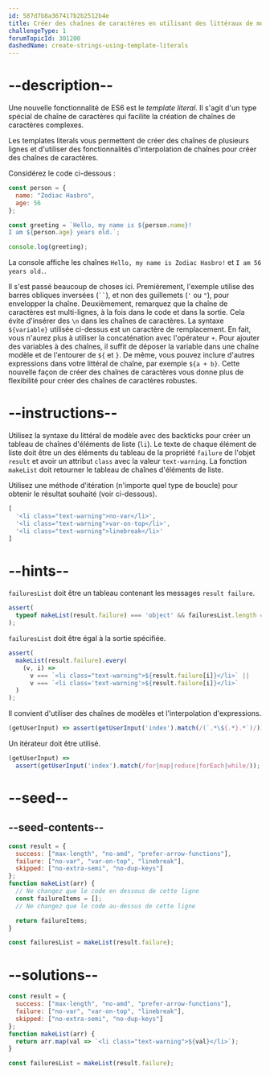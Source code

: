 ```yaml
---
id: 587d7b8a367417b2b2512b4e
title: Créer des chaînes de caractères en utilisant des littéraux de modèle (Template literal)
challengeType: 1
forumTopicId: 301200
dashedName: create-strings-using-template-literals
---
```


# --description--

Une nouvelle fonctionnalité de ES6 est le <dfn>template literal</dfn>. Il s'agit d'un type spécial de chaîne de caractères qui facilite la création de chaînes de caractères complexes.

Les templates literals vous permettent de créer des chaînes de plusieurs lignes et d'utiliser des fonctionnalités d'interpolation de chaînes pour créer des chaînes de caractères.

Considérez le code ci-dessous :

```js
const person = {
  name: "Zodiac Hasbro",
  age: 56
};

const greeting = `Hello, my name is ${person.name}!
I am ${person.age} years old.`;

console.log(greeting);
```

La console affiche les chaînes `Hello, my name is Zodiac Hasbro!` et `I am 56 years old.`.

Il s'est passé beaucoup de choses ici. Premièrement, l'exemple utilise des barres obliques inversées (` `` `), et non des guillemets (`'` ou `"`), pour envelopper la chaîne. Deuxièmement, remarquez que la chaîne de caractères est multi-lignes, à la fois dans le code et dans la sortie. Cela évite d'insérer des `\n` dans les chaînes de caractères. La syntaxe `${variable}` utilisée ci-dessus est un caractère de remplacement. En fait, vous n'aurez plus à utiliser la concaténation avec l'opérateur `+`. Pour ajouter des variables à des chaînes, il suffit de déposer la variable dans une chaîne modèle et de l'entourer de `${` et `}`. De même, vous pouvez inclure d'autres expressions dans votre littéral de chaîne, par exemple `${a + b}`. Cette nouvelle façon de créer des chaînes de caractères vous donne plus de flexibilité pour créer des chaînes de caractères robustes.

# --instructions--

Utilisez la syntaxe du littéral de modèle avec des backticks pour créer un tableau de chaînes d'éléments de liste (`li`). Le texte de chaque élément de liste doit être un des éléments du tableau de la propriété `failure` de l'objet `result` et avoir un attribut `class` avec la valeur `text-warning`. La fonction `makeList` doit retourner le tableau de chaînes d'éléments de liste.

Utilisez une méthode d'itération (n'importe quel type de boucle) pour obtenir le résultat souhaité (voir ci-dessous).

```js
[
  '<li class="text-warning">no-var</li>',
  '<li class="text-warning">var-on-top</li>',
  '<li class="text-warning">linebreak</li>'
]
```

# --hints--

`failuresList` doit être un tableau contenant les messages `result failure`.

```js
assert(
  typeof makeList(result.failure) === 'object' && failuresList.length === 3
);
```

`failuresList` doit être égal à la sortie spécifiée.

```js
assert(
  makeList(result.failure).every(
    (v, i) =>
      v === `<li class="text-warning">${result.failure[i]}</li>` ||
      v === `<li class='text-warning'>${result.failure[i]}</li>`
  )
);
```

Il convient d'utiliser des chaînes de modèles et l'interpolation d'expressions.

```js
(getUserInput) => assert(getUserInput('index').match(/(`.*\${.*}.*`)/));
```

Un itérateur doit être utilisé.

```js
(getUserInput) =>
  assert(getUserInput('index').match(/for|map|reduce|forEach|while/));
```

# --seed--

## --seed-contents--

```js
const result = {
  success: ["max-length", "no-amd", "prefer-arrow-functions"],
  failure: ["no-var", "var-on-top", "linebreak"],
  skipped: ["no-extra-semi", "no-dup-keys"]
};
function makeList(arr) {
  // Ne changez que le code en dessous de cette ligne
  const failureItems = [];
  // Ne changez que le code au-dessus de cette ligne

  return failureItems;
}

const failuresList = makeList(result.failure);
```

# --solutions--

```js
const result = {
  success: ["max-length", "no-amd", "prefer-arrow-functions"],
  failure: ["no-var", "var-on-top", "linebreak"],
  skipped: ["no-extra-semi", "no-dup-keys"]
};
function makeList(arr) {
  return arr.map(val => `<li class="text-warning">${val}</li>`);
}

const failuresList = makeList(result.failure);
```
